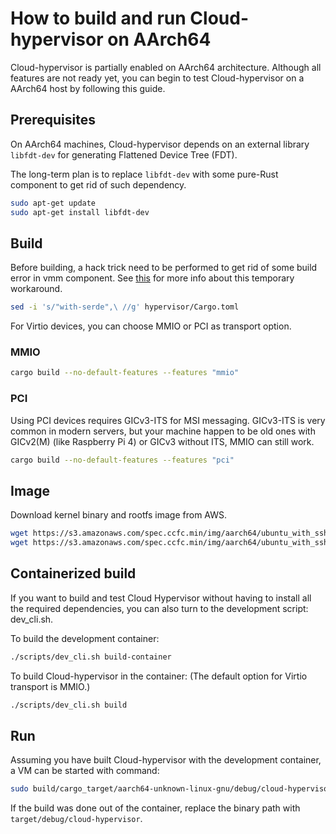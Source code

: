 # How to build and run Cloud-hypervisor on AArch64

Cloud-hypervisor is partially enabled on AArch64 architecture.
Although all features are not ready yet, you can begin to test Cloud-hypervisor on a AArch64 host by following this guide.

## Prerequisites

On AArch64 machines, Cloud-hypervisor depends on an external library `libfdt-dev` for generating Flattened Device Tree (FDT).

The long-term plan is to replace `libfdt-dev` with some pure-Rust component to get rid of such dependency.

```bash
sudo apt-get update
sudo apt-get install libfdt-dev
```

## Build

Before building, a hack trick need to be performed to get rid of some build error in vmm component. See [this](https://github.com/cloud-hypervisor/kvm-bindings/pull/1) for more info about this temporary workaround.

```bash
sed -i 's/"with-serde",\ //g' hypervisor/Cargo.toml
```

For Virtio devices, you can choose MMIO or PCI as transport option.

### MMIO

```bash
cargo build --no-default-features --features "mmio"
```

### PCI

Using PCI devices requires GICv3-ITS for MSI messaging. GICv3-ITS is very common in modern servers, but your machine happen to be old ones with GICv2(M) (like Raspberry Pi 4) or GICv3 without ITS, MMIO can still work.

```bash
cargo build --no-default-features --features "pci"
```

## Image

Download kernel binary and rootfs image from AWS.

```bash
wget https://s3.amazonaws.com/spec.ccfc.min/img/aarch64/ubuntu_with_ssh/fsfiles/xenial.rootfs.ext4 -O rootfs.img
wget https://s3.amazonaws.com/spec.ccfc.min/img/aarch64/ubuntu_with_ssh/kernel/vmlinux.bin -O kernel.bin
```

## Containerized build

If you want to build and test Cloud Hypervisor without having to install all the required dependencies, you can also turn to the development script: dev_cli.sh.

To build the development container:

```bash
./scripts/dev_cli.sh build-container
```

To build Cloud-hypervisor in the container: (The default option for Virtio transport is MMIO.)

```bash
./scripts/dev_cli.sh build
```

## Run

Assuming you have built Cloud-hypervisor with the development container, a VM can be started with command:

```bash
sudo build/cargo_target/aarch64-unknown-linux-gnu/debug/cloud-hypervisor --kernel kernel.bin --disk path=rootfs.ext4 --cmdline "keep_bootcon console=hvc0 reboot=k panic=1 pci=off root=/dev/vda rw" --cpus boot=4 --memory size=512M --seccomp false --serial file=serial.log --log-file log.log -vvv
```

If the build was done out of the container, replace the binary path with `target/debug/cloud-hypervisor`.
